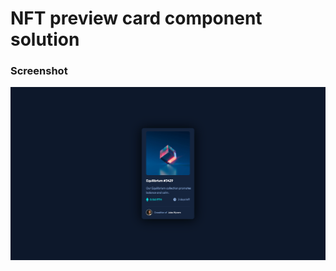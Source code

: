 # NFT preview card component solution

### Screenshot

![](./Frontend-Mentor-NFT-preview-card-component.png)
